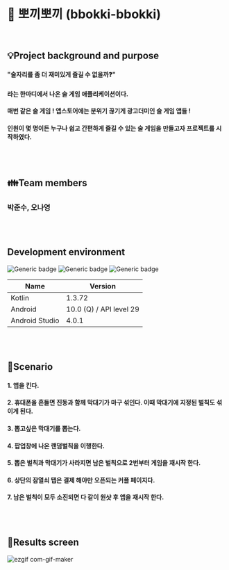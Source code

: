 # :beers: 뽀끼뽀끼 (bbokki-bbokki)
<br>

## :bulb:Project background and purpose
#### "술자리를 좀 더 재미있게 즐길 수 없을까:question:"
#### 라는 한마디에서 나온 술 게임 애플리케이션이다.
#### 매번 같은 술 게임 ! 앱스토어에는 분위기 끊기게 광고더미인 술 게임 앱들 !
#### 인원이 몇 명이든 누구나 쉽고 간편하게 즐길 수 있는 술 게임을 만들고자 프로젝트를 시작하였다.
<br>
<br>

## :family:Team members
### 박준수, 오나영
<br>
<br>

## Development environment
![Generic badge](https://img.shields.io/badge/platform-Mobile-green.svg) ![Generic badge](https://img.shields.io/badge/OS-Android-brightgreen.svg)
![Generic badge](https://img.shields.io/badge/language-Kotlin-important.svg)     

<table class="tg">
<thead>
  <tr>
    <th class="tg-0pky">Name</th>
    <th class="tg-0pky">Version</th>
  </tr>
</thead>
<tbody>
  <tr>
    <td class="tg-ncd7">Kotlin</td>
    <td class="tg-0pky">1.3.72</td>
  </tr>
  <tr>
    <td class="tg-ncd7">Android</td>
    <td class="tg-0pky">10.0 (Q)  /  API level 29</td>
  </tr>
  <tr>
    <td class="tg-ncd7">Android Studio</td>
    <td class="tg-0pky">4.0.1</td>
  </tr>
</tbody>
</table>

<br>
<br>

## :scroll:Scenario
#### 1. 앱을 킨다.
#### 2. 휴대폰을 흔들면 진동과 함께 막대기가 마구 섞인다. 이때 막대기에 지정된 벌칙도 섞이게 된다.
#### 3. 뽑고싶은 막대기를 뽑는다.
#### 4. 팝업창에 나온 랜덤벌칙을 이행한다. 
#### 5. 뽑은 벌칙과 막대기가 사라지면 남은 벌칙으로 2번부터 게임을 재시작 한다.
#### 6. 상단의 잠열쇠 탭은 결제 해야만 오픈되는 커플 페이지다.
#### 7. 남은 벌칙이 모두 소진되면 다 같이 원샷 후 앱을 재시작 한다.

<br>
<br>


## :triangular_flag_on_post:Results screen 


![ezgif com-gif-maker](https://user-images.githubusercontent.com/56735744/105874564-10be1c00-6040-11eb-9dbd-7ed50bc2dc6e.gif)
